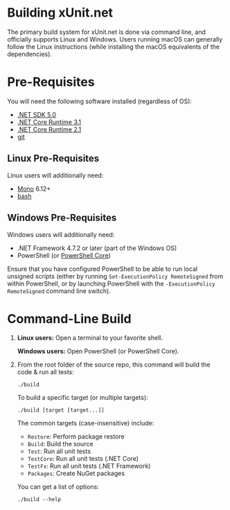 # Building xUnit.net

The primary build system for xUnit.net is done via command line, and officially supports Linux and Windows. Users
running macOS can generally follow the Linux instructions (while installing the macOS equivalents of the dependencies).

# Pre-Requisites

You will need the following software installed (regardless of OS):

* [.NET SDK 5.0](https://dotnet.microsoft.com/download/dotnet/5.0)
* [.NET Core Runtime 3.1](https://dotnet.microsoft.com/download/dotnet-core/3.1)
* [.NET Core Runtime 2.1](https://dotnet.microsoft.com/download/dotnet-core/2.1)
* [git](https://git-scm.com/downloads)

## Linux Pre-Requisites

Linux users will additionally need:

* [Mono](https://www.mono-project.com/download/stable/) 6.12+
* [bash](https://www.gnu.org/software/bash/)

## Windows Pre-Requisites

Windows users will additionally need:

* .NET Framework 4.7.2 or later (part of the Windows OS)
* PowerShell (or [PowerShell Core](https://docs.microsoft.com/en-us/powershell/scripting/install/installing-powershell-core-on-windows?view=powershell-6))

Ensure that you have configured PowerShell to be able to run local unsigned scripts (either by running
`Set-ExecutionPolicy RemoteSigned` from within PowerShell, or by launching PowerShell with the
`-ExecutionPolicy RemoteSigned` command line switch).

# Command-Line Build

1. **Linux users:** Open a terminal to your favorite shell.

    **Windows users:** Open PowerShell (or PowerShell Core).

1. From the root folder of the source repo, this command will build the code & run all tests:

    `./build`

    To build a specific target (or multiple targets):

    `./build [target [target...]]`

    The common targets (case-insensitive) include:

    * `Restore`: Perform package restore
    * `Build`: Build the source
    * `Test`: Run all unit tests
    * `TestCore`: Run all unit tests (.NET Core)
    * `TestFx`: Run all unit tests (.NET Framework)
    * `Packages`: Create NuGet packages

    You can get a list of options:

    `./build --help`
